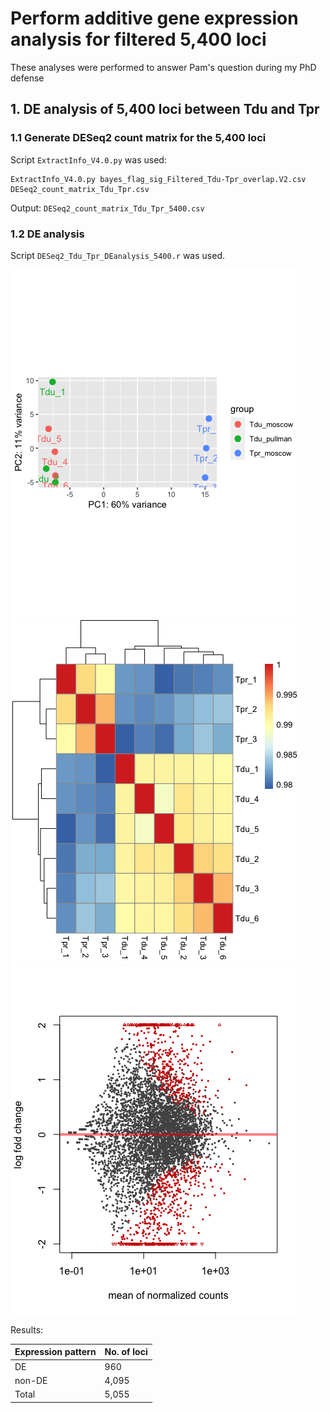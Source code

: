 # Perform additive gene expression analysis for filtered 5,400 loci
These analyses were performed to answer Pam's question during my PhD defense

## 1. DE analysis of 5,400 loci between Tdu and Tpr
### 1.1 Generate DESeq2 count matrix for the 5,400 loci
Script `ExtractInfo_V4.0.py` was used:
```
ExtractInfo_V4.0.py bayes_flag_sig_Filtered_Tdu-Tpr_overlap.V2.csv DESeq2_count_matrix_Tdu_Tpr.csv
```

Output: `DESeq2_count_matrix_Tdu_Tpr_5400.csv`

### 1.2 DE analysis
Script `DESeq2_Tdu_Tpr_DEanalysis_5400.r` was used.

![PCA](https://github.com/GatorShan/Tragopogon-Inflorescence-RNA-seq-Analysis/blob/master/Differential_expression_analysis/5400_DE_Additive_analysis/images/Pic_3_PCA_Tdu_Tpr.png)
![Tree](https://github.com/GatorShan/Tragopogon-Inflorescence-RNA-seq-Analysis/blob/master/Differential_expression_analysis/5400_DE_Additive_analysis/images/Pic_4_Tree_Tdu_Tpr.png)
![DE](https://github.com/GatorShan/Tragopogon-Inflorescence-RNA-seq-Analysis/blob/master/Differential_expression_analysis/5400_DE_Additive_analysis/images/Pic_6_DE_analysis_Tdu_Tpr.png)

Results:

| Expression pattern | No. of loci |
| -- | -- |
| DE | 960 |
| non-DE | 4,095 |
| Total | 5,055 |
